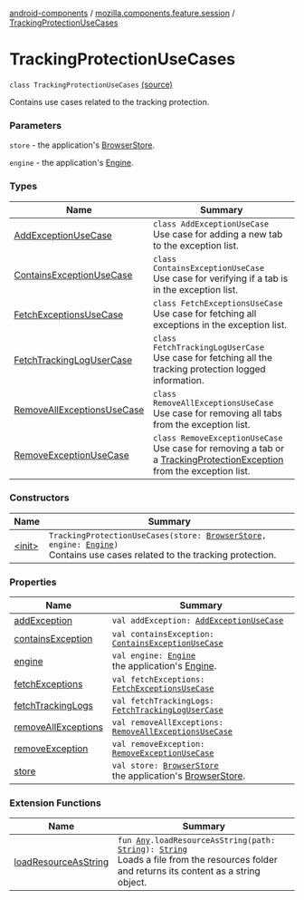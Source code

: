 [android-components](../../index.md) / [mozilla.components.feature.session](../index.md) / [TrackingProtectionUseCases](./index.md)

# TrackingProtectionUseCases

`class TrackingProtectionUseCases` [(source)](https://github.com/mozilla-mobile/android-components/blob/master/components/feature/session/src/main/java/mozilla/components/feature/session/TrackingProtectionUseCases.kt#L21)

Contains use cases related to the tracking protection.

### Parameters

`store` - the application's [BrowserStore](../../mozilla.components.browser.state.store/-browser-store/index.md).

`engine` - the application's [Engine](../../mozilla.components.concept.engine/-engine/index.md).

### Types

| Name | Summary |
|---|---|
| [AddExceptionUseCase](-add-exception-use-case/index.md) | `class AddExceptionUseCase`<br>Use case for adding a new tab to the exception list. |
| [ContainsExceptionUseCase](-contains-exception-use-case/index.md) | `class ContainsExceptionUseCase`<br>Use case for verifying if a tab is in the exception list. |
| [FetchExceptionsUseCase](-fetch-exceptions-use-case/index.md) | `class FetchExceptionsUseCase`<br>Use case for fetching all exceptions in the exception list. |
| [FetchTrackingLogUserCase](-fetch-tracking-log-user-case/index.md) | `class FetchTrackingLogUserCase`<br>Use case for fetching all the tracking protection logged information. |
| [RemoveAllExceptionsUseCase](-remove-all-exceptions-use-case/index.md) | `class RemoveAllExceptionsUseCase`<br>Use case for removing all tabs from the exception list. |
| [RemoveExceptionUseCase](-remove-exception-use-case/index.md) | `class RemoveExceptionUseCase`<br>Use case for removing a tab or a [TrackingProtectionException](../../mozilla.components.concept.engine.content.blocking/-tracking-protection-exception/index.md) from the exception list. |

### Constructors

| Name | Summary |
|---|---|
| [&lt;init&gt;](-init-.md) | `TrackingProtectionUseCases(store: `[`BrowserStore`](../../mozilla.components.browser.state.store/-browser-store/index.md)`, engine: `[`Engine`](../../mozilla.components.concept.engine/-engine/index.md)`)`<br>Contains use cases related to the tracking protection. |

### Properties

| Name | Summary |
|---|---|
| [addException](add-exception.md) | `val addException: `[`AddExceptionUseCase`](-add-exception-use-case/index.md) |
| [containsException](contains-exception.md) | `val containsException: `[`ContainsExceptionUseCase`](-contains-exception-use-case/index.md) |
| [engine](engine.md) | `val engine: `[`Engine`](../../mozilla.components.concept.engine/-engine/index.md)<br>the application's [Engine](../../mozilla.components.concept.engine/-engine/index.md). |
| [fetchExceptions](fetch-exceptions.md) | `val fetchExceptions: `[`FetchExceptionsUseCase`](-fetch-exceptions-use-case/index.md) |
| [fetchTrackingLogs](fetch-tracking-logs.md) | `val fetchTrackingLogs: `[`FetchTrackingLogUserCase`](-fetch-tracking-log-user-case/index.md) |
| [removeAllExceptions](remove-all-exceptions.md) | `val removeAllExceptions: `[`RemoveAllExceptionsUseCase`](-remove-all-exceptions-use-case/index.md) |
| [removeException](remove-exception.md) | `val removeException: `[`RemoveExceptionUseCase`](-remove-exception-use-case/index.md) |
| [store](store.md) | `val store: `[`BrowserStore`](../../mozilla.components.browser.state.store/-browser-store/index.md)<br>the application's [BrowserStore](../../mozilla.components.browser.state.store/-browser-store/index.md). |

### Extension Functions

| Name | Summary |
|---|---|
| [loadResourceAsString](../../mozilla.components.support.test.file/kotlin.-any/load-resource-as-string.md) | `fun `[`Any`](https://kotlinlang.org/api/latest/jvm/stdlib/kotlin/-any/index.html)`.loadResourceAsString(path: `[`String`](https://kotlinlang.org/api/latest/jvm/stdlib/kotlin/-string/index.html)`): `[`String`](https://kotlinlang.org/api/latest/jvm/stdlib/kotlin/-string/index.html)<br>Loads a file from the resources folder and returns its content as a string object. |
